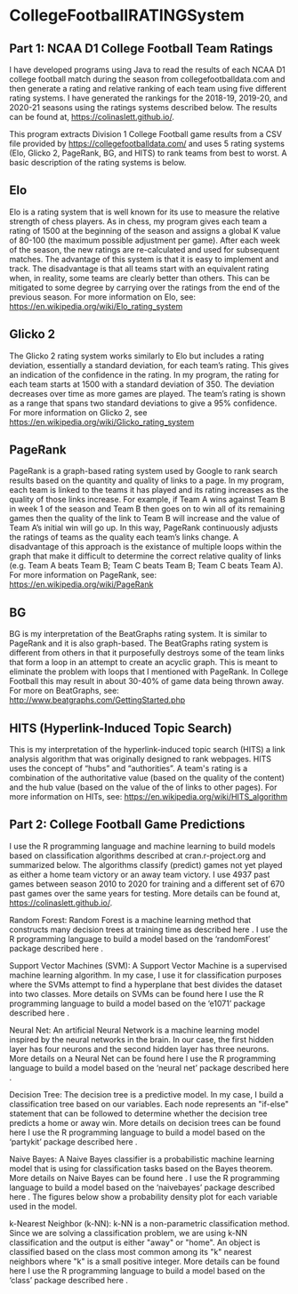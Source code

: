 # CollegeFootballRATINGSystem

## Part 1: NCAA D1 College Football Team Ratings
I have developed programs using Java to read the results of each NCAA D1 college football match during the season from collegefootballdata.com and then generate a rating and relative ranking of each team using five different rating systems. I have generated the rankings for the 2018-19, 2019-20, and 2020-21 seasons using the ratings systems described below. The results can be found at, https://colinaslett.github.io/.


This program extracts Division 1 College Football game results from a CSV file provided by https://collegefootballdata.com/ and uses 5 rating systems (Elo, Glicko 2, PageRank, BG, and HITS) to rank teams from best to worst. A basic description of the rating systems is below.

## Elo

Elo is a rating system that is well known for its use to measure the relative strength of chess players. As in chess, my program gives each team a rating of 1500 at the beginning of the season and assigns a global K value of 80-100 (the maximum possible adjustment per game). After each week of the season, the new ratings are re-calculated and used for subsequent matches. The advantage of this system is that it is easy to implement and track. The disadvantage is that all teams start with an equivalent rating when, in reality, some teams are clearly better than others. This can be mitigated to some degree by carrying over the ratings from the end of the previous season. For more information on Elo, see: https://en.wikipedia.org/wiki/Elo_rating_system

## Glicko 2

The Glicko 2 rating system works similarly to Elo but includes a rating deviation, essentially a standard deviation, for each team’s rating. This gives an indication of the confidence in the rating. In my program, the rating for each team starts at 1500 with a standard deviation of 350. The deviation decreases over time as more games are played. The team’s rating is shown as a range that spans two standard deviations to give a 95% confidence. For more information on Glicko 2, see https://en.wikipedia.org/wiki/Glicko_rating_system

## PageRank

PageRank is a graph-based rating system used by Google to rank search results based on the quantity and quality of links to a page. In my program, each team is linked to the teams it has played and its rating increases as the quality of those links increase. For example, if Team A wins against Team B in week 1 of the season and Team B then goes on to win all of its remaining games then the quality of the link to Team B will increase and the value of Team A’s initial win will go up. In this way, PageRank continuously adjusts the ratings of teams as the quality each team’s links change. A disadvantage of this approach is the existance of multiple loops within the graph that make it difficult to determine the correct relative quality of links (e.g. Team A beats Team B; Team C beats Team B; Team C beats Team A).  For more information on PageRank, see: https://en.wikipedia.org/wiki/PageRank

## BG

BG is my interpretation of the BeatGraphs rating system. It is similar to PageRank and it is also graph-based. The BeatGraphs rating system is different from others in that it purposefully destroys some of the team links that form a loop in an attempt to create an acyclic graph. This is meant to eliminate the problem with loops that I mentioned with PageRank. In College Football this may result in about 30-40% of game data being thrown away. For more on BeatGraphs, see: http://www.beatgraphs.com/GettingStarted.php

## HITS (Hyperlink-Induced Topic Search)

This is my interpretation of the hyperlink-induced topic search (HITS) a link analysis algorithm that was originally designed to rank webpages. HITS uses the concept of “hubs” and “authorities”. A team's rating is a combination of the authoritative value (based on the quality of the content) and the hub value (based on the value of the of links to other pages). For more information on HITs, see: https://en.wikipedia.org/wiki/HITS_algorithm

## Part 2: College Football Game Predictions
I use the R programming language and machine learning to build models based on classification algorithms described at cran.r-project.org  and summarized below. The algorithms classify (predict) games not yet played as either a home team victory or an away team victory. I use 4937 past games between season 2010 to 2020 for training and a different set of 670 past games over the same years for testing. More details can be found at, https://colinaslett.github.io/.

Random Forest: Random Forest is a machine learning method that constructs many decision trees at training time as described here . I use the R programming language to build a model based on the ‘randomForest’ package described here .

Support Vector Machines (SVM): A Support Vector Machine is a supervised machine learning algorithm. In my case, I use it for classification purposes where the SVMs attempt to find a hyperplane that best divides the dataset into two classes. More details on SVMs can be found here I use the R programming language to build a model based on the ‘e1071’ package described here .

Neural Net: An artificial Neural Network is a machine learning model inspired by the neural networks in the brain. In our case, the first hidden layer has four neurons and the second hidden layer has three neurons. More details on a Neural Net can be found here I use the R programming language to build a model based on the ‘neural net’ package described here .

Decision Tree: The decision tree is a predictive model. In my case, I build a classification tree based on our variables. Each node represents an "if-else" statement that can be followed to determine whether the decision tree predicts a home or away win. More details on decision trees can be found here I use the R programming language to build a model based on the ‘partykit’ package described here .

Naive Bayes: A Naive Bayes classifier is a probabilistic machine learning model that is using for classification tasks based on the Bayes theorem. More details on Naive Bayes can be found here . I use the R programming language to build a model based on the ‘naivebayes’ package described here . The figures below show a probability density plot for each variable used in the model.

k-Nearest Neighbor (k-NN): k-NN is a non-parametric classification method. Since we are solving a classification problem, we are using k-NN classification and the output is either "away" or "home". An object is classified based on the class most common among its "k" nearest neighbors where "k" is a small positive integer. More details can be found here I use the R programming language to build a model based on the ‘class’ package described here .
